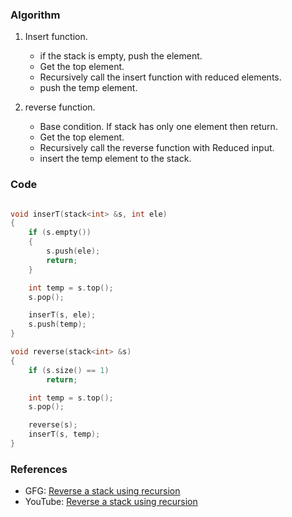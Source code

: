 ### Algorithm

1. Insert function.

   - if the stack is empty, push the element.
   - Get the top element.
   - Recursively call the insert function with reduced elements.
   - push the temp element.

2. reverse function.
   - Base condition. If stack has only one element then return.
   - Get the top element.
   - Recursively call the reverse function with Reduced input.
   - insert the temp element to the stack.

### Code

```cpp

void inserT(stack<int> &s, int ele)
{
    if (s.empty())
    {
        s.push(ele);
        return;
    }

    int temp = s.top();
    s.pop();

    inserT(s, ele);
    s.push(temp);
}

void reverse(stack<int> &s)
{
    if (s.size() == 1)
        return;

    int temp = s.top();
    s.pop();

    reverse(s);
    inserT(s, temp);
}
```

### References

- GFG: [Reverse a stack using recursion](https://www.geeksforgeeks.org/reverse-a-stack-using-recursion/)
- YouTube: [Reverse a stack using recursion](https://www.youtube.com/watch?v=8YXQ68oHjAs&list=PL_z_8CaSLPWeT1ffjiImo0sYTcnLzo-wY&index=9)
